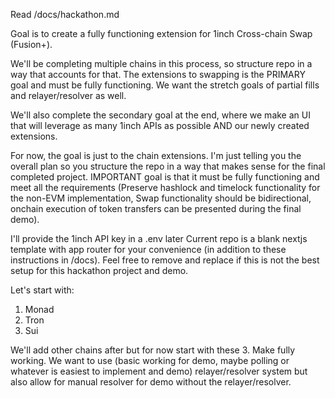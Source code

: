 Read /docs/hackathon.md

Goal is to create a fully functioning extension for 1inch Cross-chain Swap (Fusion+).

We'll be completing multiple chains in this process, so structure repo in a way that accounts for that. The extensions to swapping is the PRIMARY goal and must be fully functioning. We want the stretch goals of partial fills and relayer/resolver as well.

We'll also complete the secondary goal at the end, where we make an UI that will leverage as many 1inch APIs as possible AND our newly created extensions.

For now, the goal is just to the chain extensions. I'm just telling you the overall plan so you structure the repo in a way that makes sense for the final completed project.
IMPORTANT goal is that it must be fully functioning and meet all the requirements (Preserve hashlock and timelock functionality for the non-EVM implementation, Swap functionality should be bidirectional, onchain execution of token transfers can be presented during the final demo).

I'll provide the 1inch API key in a .env later
Current repo is a blank nextjs template with app router for your convenience (in addition to these instructions in /docs). Feel free to remove and replace if this is not the best setup for this hackathon project and demo.

Let's start with:
1) Monad
2) Tron
3) Sui

We'll add other chains after but for now start with these 3. Make fully working. We want to use (basic working for demo, maybe polling or whatever is easiest to implement and demo) relayer/resolver system but also allow for manual resolver for demo without the relayer/resolver.